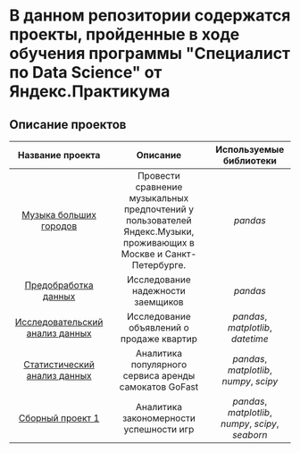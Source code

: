 # В данном репозитории содержатся проекты, пройденные в ходе обучения программы "Специалист по Data Science" от Яндекс.Практикума
## Описание проектов
| Название проекта                                                  | Описание                                              | Используемые библиотеки                      |
| :--------------------:                                            | :---------------------:                               |:---------------------------:                 |
| [Музыка больших городов](https://tinyurl.com/3hs65fh9)            | Провести сравнение музыкальных предпочтений у пользователей Яндекс.Музыки, проживающих в Москве и Санкт-Петербурге.                                                                                                                 | *pandas*                                     |
| [Предобработка данных](https://tinyurl.com/mrxujmhx)              | Исследование надежности заемщиков                     | *pandas*                                     |
| [Исследовательский анализ данных](https://tinyurl.com/5w8m7cyw)   | Исследование объявлений о продаже квартир             | *pandas*, *matplotlib*, *datetime*           |
| [Статистический анализ данных](https://tinyurl.com/p8y7uzdr)      | Аналитика популярного сервиса аренды самокатов GoFast | *pandas*, *matplotlib*, *numpy*, *scipy*     |
| [Сборный проект 1](https://tinyurl.com/5dp5xpz5)                  | Аналитика закономерности успешности игр    | *pandas*, *matplotlib*, *numpy*, *scipy*, *seaborn*    |
